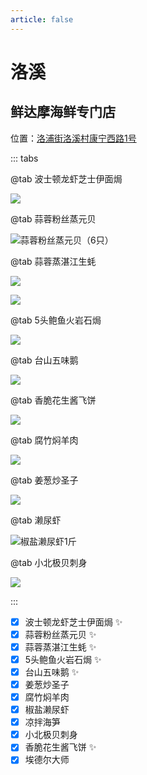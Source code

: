 ```yaml
---
article: false
---
```


# 洛溪

## 鲜达摩海鲜专门店

<i class="fa-solid fa-location-dot"></i> 位置：<a href="https://ditu.amap.com/place/B0FFJG1AQK" target="_blank">洛浦街洛溪村康宁西路1号</a>

::: tabs

@tab 波士顿龙虾芝士伊面焗

![](https://img.sherry4869.com/blog/life/food/china/guangdong/guangzhou/py/lx/xdm/1.JPEG)

@tab 蒜蓉粉丝蒸元贝

![蒜蓉粉丝蒸元贝（6只）](https://img.sherry4869.com/blog/life/food/china/guangdong/guangzhou/py/lx/xdm/7.jpg)

@tab 蒜蓉蒸湛江生蚝

![](https://img.sherry4869.com/blog/life/food/china/guangdong/guangzhou/py/lx/xdm/9.JPEG)

![](https://img.sherry4869.com/blog/life/food/china/guangdong/guangzhou/py/lx/xdm/3.jpg)

@tab 5头鲍鱼火岩石焗

![](https://img.sherry4869.com/blog/life/food/china/guangdong/guangzhou/py/lx/xdm/10.JPEG)

@tab 台山五味鹅

![](https://img.sherry4869.com/blog/life/food/china/guangdong/guangzhou/py/lx/xdm/4.jpg)

@tab 香脆花生酱飞饼

![](https://img.sherry4869.com/blog/life/food/china/guangdong/guangzhou/py/lx/xdm/11.JPEG)

@tab 腐竹焖羊肉

![](https://img.sherry4869.com/blog/life/food/china/guangdong/guangzhou/py/lx/xdm/5.jpg)

@tab 姜葱炒圣子

![](https://img.sherry4869.com/blog/life/food/china/guangdong/guangzhou/py/lx/xdm/6.jpg)

@tab 濑尿虾

![椒盐濑尿虾1斤](https://img.sherry4869.com/blog/life/food/china/guangdong/guangzhou/py/lx/xdm/8.jpg)

@tab 小北极贝刺身

![](https://img.sherry4869.com/blog/life/food/china/guangdong/guangzhou/py/lx/xdm/2.jpg)

:::

- [x] 波士顿龙虾芝士伊面焗 ✨
- [x] 蒜蓉粉丝蒸元贝 ✨
- [x] 蒜蓉蒸湛江生蚝 ✨
- [x] 5头鲍鱼火岩石焗 ✨
- [x] 台山五味鹅 ✨
- [x] 姜葱炒圣子
- [x] 腐竹焖羊肉
- [x] 椒盐濑尿虾
- [x] 凉拌海笋
- [x] 小北极贝刺身
- [x] 香脆花生酱飞饼 ✨
- [x] 埃德尔大师
